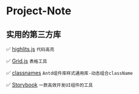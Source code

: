 # Project-Note
## 实用的第三方库

✅ [highlits.js](https://highlightjs.org/usage/) `代码高亮`

✅ [Grid.js](https://highlightjs.org/usage/) `表格工具`

✅ [classnames](https://highlightjs.org/usage/) `Antd组件库样式通用库-动态组合className`

✅ [Storybook](https://storybook.js.org/docs/react/get-started/install) `一款高效开发UI组件的工具`
